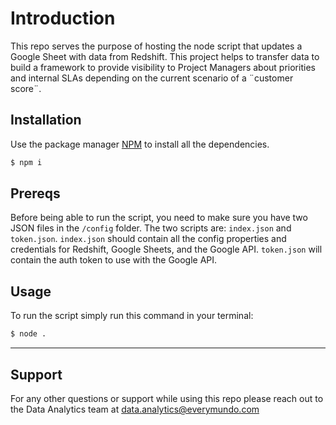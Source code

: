 # Introduction
This repo serves the purpose of hosting the node script that updates a Google Sheet with data from Redshift. This project helps to transfer data to build a framework to provide visibility to Project Managers about priorities and internal SLAs depending on the current scenario of a ¨customer score¨.

## Installation
Use the package manager [NPM](https://www.npmjs.com/get-npm) to install all the dependencies.
```bash
$ npm i
```

## Prereqs
Before being able to run the script, you need to make sure you have two JSON files in the `/config` folder. The two scripts are: `index.json` and `token.json`. `index.json` should contain all the config properties and credentials for Redshift, Google Sheets, and the Google API. `token.json` will contain the auth token to use with the Google API.

## Usage
To run the script simply run this command in your terminal:
```bash
$ node .
```
---
## Support
For any other questions or support while using this repo please reach out to the Data Analytics team at <data.analytics@everymundo.com>

